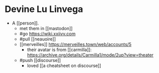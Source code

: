 # Devine Lu Linvega

- A [[person]].
  - met them in [[mastodon]] 
  - #go https://wiki.xxiivv.com
  - #pull [[neauoire]]
  - [[merveilles]] https://merveilles.town/web/accounts/5
    - their avatar is from [[carmilla]]: https://archive.org/details/Carmilla1/mode/2up?view=theater
  - #push [[discourse]] 
    - loved [[a cheatsheet on discourse]]


